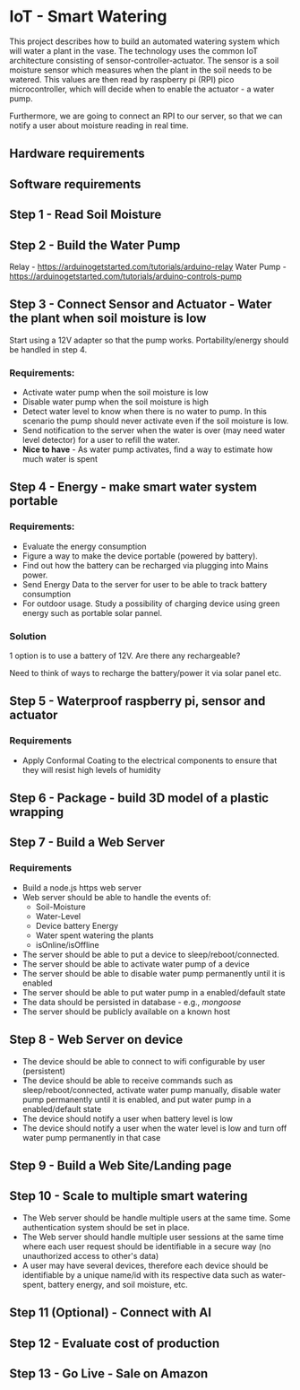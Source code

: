 # IoT - Smart Watering

This project describes how to build an automated watering system which will water a plant in the vase. The technology uses the common IoT architecture consisting of sensor-controller-actuator. The sensor is a soil moisture sensor which measures when the plant in the soil needs to be watered. This values are then read by raspberry pi (RPI) pico microcontroller, which will decide when to enable the actuator - a water pump.

Furthermore, we are going to connect an RPI to our server, so that we can notify a user about moisture reading in real time.

## Hardware requirements

## Software requirements

## Step 1 - Read Soil Moisture

## Step 2 - Build the Water Pump

Relay - https://arduinogetstarted.com/tutorials/arduino-relay
Water Pump - https://arduinogetstarted.com/tutorials/arduino-controls-pump

## Step 3 - Connect Sensor and Actuator - Water the plant when soil moisture is low

Start using a 12V adapter so that the pump works. Portability/energy should be handled in step 4.

### Requirements:

- Activate water pump when the soil moisture is low
- Disable water pump when the soil moisture is high
- Detect water level to know when there is no water to pump. In this scenario the pump should never activate even if the soil moisture is low.
- Send notification to the server when the water is over (may need water level detector) for a user to refill the water.
- **Nice to have** - As water pump activates, find a way to estimate how much water is spent

## Step 4 - Energy - make smart water system portable

### Requirements:

- Evaluate the energy consumption
- Figure a way to make the device portable (powered by battery).
- Find out how the battery can be recharged via plugging into Mains power.
- Send Energy Data to the server for user to be able to track battery consumption
- For outdoor usage. Study a possibility of charging device using green energy such as portable solar pannel.

### Solution

1 option is to use a battery of 12V. Are there any rechargeable?

Need to think of ways to recharge the battery/power it via solar panel etc.

## Step 5 - Waterproof raspberry pi, sensor and actuator

### Requirements

- Apply Conformal Coating to the electrical components to ensure that they will resist high levels of humidity

## Step 6 - Package - build 3D model of a plastic wrapping

## Step 7 - Build a Web Server

### Requirements

- Build a node.js https web server
- Web server should be able to handle the events of:
  - Soil-Moisture
  - Water-Level
  - Device battery Energy
  - Water spent watering the plants
  - isOnline/isOffline
- The server should be able to put a device to sleep/reboot/connected.
- The server should be able to activate water pump of a device
- The server should be able to disable water pump permanently until it is enabled
- The server should be able to put water pump in a enabled/default state
- The data should be persisted in database - e.g., _mongoose_
- The server should be publicly available on a known host

## Step 8 - Web Server on device

- The device should be able to connect to wifi configurable by user (persistent)
- The device should be able to receive commands such as sleep/reboot/connected, activate water pump manually, disable water pump permanently until it is enabled, and put water pump in a enabled/default state
- The device should notify a user when battery level is low
- The device should notify a user when the water level is low and turn off water pump permanently in that case

## Step 9 - Build a Web Site/Landing page

## Step 10 - Scale to multiple smart watering

- The Web server should be handle multiple users at the same time. Some authentication system should be set in place.
- The Web server should handle multiple user sessions at the same time where each user request should be identifiable in a secure way (no unauthorized access to other's data)
- A user may have several devices, therefore each device should be identifiable by a unique name/id with its respective data such as water-spent, battery energy, and soil moisture, etc.

## Step 11 (Optional) - Connect with AI

## Step 12 - Evaluate cost of production

## Step 13 - Go Live - Sale on Amazon
